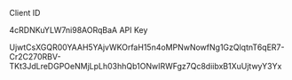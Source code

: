 Client ID

4cRDNKuYLW7ni98AORqBaA
API Key

UjwtCsXGQR00YAAH5YAjvWKOrfaH15n4oMPNwNowfNg1GzQlqtnT6qER7-Cr2C270RBV-TKt3JdLreDGPOeNMjLpLh03hhQb1ONwIRWFgz7Qc8diibxB1XuUjtwyY3Yx
